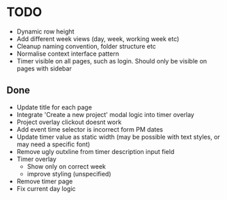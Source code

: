 # TODO

- Dynamic row height
- Add different week views (day, week, working week etc)
- Cleanup naming convention, folder structure etc
- Normalise context interface pattern
- Timer visible on all pages, such as login. Should only be visible on pages with sidebar

## Done

- Update title for each page
- Integrate 'Create a new project' modal logic into timer overlay
- Project overlay clickout doesnt work
- Add event time selector is incorrect form PM dates
- Update timer value as static width (may be possible with text styles, or may need a specific font)
- Remove ugly outxline from timer description input field
- Timer overlay
  - Show only on correct week
  - improve styling (unspecified)
- Remove timer page
- Fix current day logic
